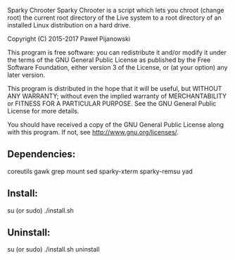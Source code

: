 Sparky Chrooter
Sparky Chrooter is a script which lets you chroot (change root) the current root directory of the Live system to a root directory of an installed Linux distribution on a hard drive.

Copyright (C) 2015-2017 Paweł Pijanowski

This program is free software: you can redistribute it and/or modify
it under the terms of the GNU General Public License as published by
the Free Software Foundation, either version 3 of the License, or
(at your option) any later version.

This program is distributed in the hope that it will be useful,
but WITHOUT ANY WARRANTY; without even the implied warranty of
MERCHANTABILITY or FITNESS FOR A PARTICULAR PURPOSE.  See the
GNU General Public License for more details.

You should have received a copy of the GNU General Public License
along with this program.  If not, see <http://www.gnu.org/licenses/>.

Dependencies:
-------------
coreutils
gawk
grep
mount
sed
sparky-xterm
sparky-remsu
yad

Install:
-------------
su (or sudo) 
./install.sh

Uninstall:
-------------
su (or sudo)
./install.sh uninstall
